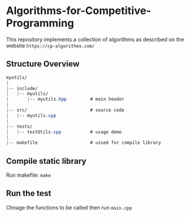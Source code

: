 # Algorithms-for-Competitive-Programming
This repository implements a collection of algorithms as described on the website ```https://cp-algorithms.com/```

## Structure Overview
```css
myutils/
|
|-- include/
|   |-- myutils/
|       |-- myutils.hpp         # main header
|
|-- src/                        # source code
|   |-- myutils.cpp
|
|-- tests/
|   |-- testUtils.cpp           # usage demo
|
|-- makefile                    # ussed for compile library
```

## Compile static library
Run makefile:
``
make
``

## Run the test
Chnage the functions to be called then run ```main.cpp```